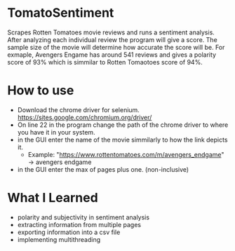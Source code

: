 # TomatoSentiment
Scrapes Rotten Tomatoes movie reviews and runs a sentiment analysis. After analyzing each individual review the program will give a score. The sample size of the movie will determine how accurate the score will be. For exmaple, Avengers Engame has around 541 reviews and gives a polarity score of 93% which is simmilar to Rotten Tomaotoes score of 94%. 

# How to use
- Download the chrome driver for selenium. https://sites.google.com/chromium.org/driver/
- On line 22 in the program change the path of the chrome driver to where you have it in your system.
- in the GUI enter the name of the movie simmilarly to how the link depicts it.
  - Example: "https://www.rottentomatoes.com/m/avengers_endgame" -> avengers endgame 
- in the GUI enter the max of pages plus one. (non-inclusive)

# What I Learned
- polarity and subjectivity in sentiment analysis 
- extracting information from multiple pages
- exporting information into a csv file 
- implementing multithreading
